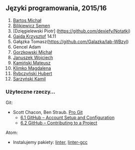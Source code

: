 ## Języki programowania, 2015/16

1. [Bartos Michał](https://github.com/toyorg/jp)
1. [Bilikiewicz Semen](https://github.com/sbilikiewicz/Cwiczenia-2015-11-07)
1. [Dzięgielewski Piotr] (https://github.com/dexiefy/Notatki)
1. [Gajda Krzysztof](https://github.com/krzysztofgajda/noty) 14.11
1. Gałązka Tomasz(https://github.com/Galazka/lab-WBzyl)
1. Gencel Adam
1. [Gorzkowski Michał](https://github.com/mgorzkowski)
1. [Januszek Wojciech](https://github.com/wojsamjan/xxx)
1. [Kamiński Mateusz](https://github.com/mattiasquat/jp)
1. [Klimko Magdalena](https://github.com/mklimko/jprog)
1. [Rybczyński Hubert](https://github.com/HR12345/Repozytorium)
1. [Sarzyński Kamil](https://github.com/223491/labc)

<!--
1. Borzyszkowski Mateusz
1. Bulczak Michał
1. Czajka Mikołaj
1. Gągol Szymon
1. Gryczon Łukasz
1. Kałabis Paweł
1. Kochmańska Patrycja
-->


### Użyteczne rzeczy…

Git:

* Scott Chacon, Ben Straub. [Pro Git](https://git-scm.com/book/en/v2)
  - [6.1 GitHub – Account Setup and Configuration](https://git-scm.com/book/en/v2/GitHub-Account-Setup-and-Configuration)
  - [6.2 GitHub – Contributing to a Project](https://git-scm.com/book/en/v2/GitHub-Contributing-to-a-Project)

Atom:

* Instalujemy pakiety:
  [linter](https://github.com/atom-community/linter),
  [linter-gcc](https://atom.io/packages/linter-gcc)
